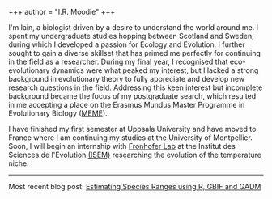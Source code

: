 +++
author = "I.R. Moodie"
+++

I'm Iain, a biologist driven by a desire to understand the world around me. I spent my undergraduate studies hopping between Scotland and Sweden, during which I developed a passion for Ecology and Evolution. I further sought to gain a diverse skillset that has primed me perfectly for continuing in the field as a researcher. During my final year, I recognised that eco-evolutionary dynamics were what peaked my interest, but I lacked a strong background in evolutionary theory to fully appreciate and develop new research questions in the field. Addressing this keen interest but incomplete background became the focus of my postgraduate search, which resulted in me accepting a place on the Erasmus Mundus Master Programme in Evolutionary Biology ([MEME](https://www.evobio.eu/)).

I have finished my first semester at Uppsala University and have moved to France where I am continuing my studies at the University of Montpellier. Soon, I will begin an internship with [Fronhofer Lab](https://www.emanuelfronhofer.net/) at the Institut des Sciences de l'Evolution [(ISEM)](http://www.isem.univ-montp2.fr/) researching the evolution of the temperature niche.

---

Most recent blog post: [Estimating Species Ranges using R, GBIF and GADM](https://irmoodie.com/post/rangeestimates/)